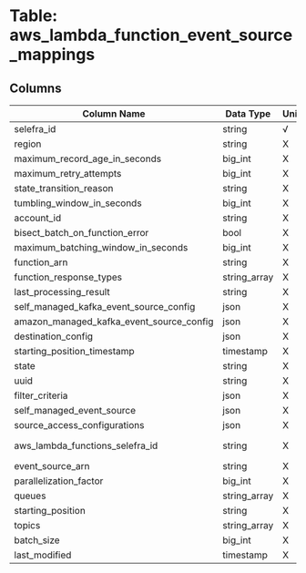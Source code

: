 # Table: aws_lambda_function_event_source_mappings

## Columns 

|  Column Name   |  Data Type  | Uniq | Nullable | Description | 
|  ----  | ----  | ----  | ----  | ---- | 
| selefra_id | string | √ | √ | random id | 
| region | string | X | √ |  | 
| maximum_record_age_in_seconds | big_int | X | √ |  | 
| maximum_retry_attempts | big_int | X | √ |  | 
| state_transition_reason | string | X | √ |  | 
| tumbling_window_in_seconds | big_int | X | √ |  | 
| account_id | string | X | √ |  | 
| bisect_batch_on_function_error | bool | X | √ |  | 
| maximum_batching_window_in_seconds | big_int | X | √ |  | 
| function_arn | string | X | √ |  | 
| function_response_types | string_array | X | √ |  | 
| last_processing_result | string | X | √ |  | 
| self_managed_kafka_event_source_config | json | X | √ |  | 
| amazon_managed_kafka_event_source_config | json | X | √ |  | 
| destination_config | json | X | √ |  | 
| starting_position_timestamp | timestamp | X | √ |  | 
| state | string | X | √ |  | 
| uuid | string | X | √ |  | 
| filter_criteria | json | X | √ |  | 
| self_managed_event_source | json | X | √ |  | 
| source_access_configurations | json | X | √ |  | 
| aws_lambda_functions_selefra_id | string | X | X | fk to aws_lambda_functions.selefra_id | 
| event_source_arn | string | X | √ |  | 
| parallelization_factor | big_int | X | √ |  | 
| queues | string_array | X | √ |  | 
| starting_position | string | X | √ |  | 
| topics | string_array | X | √ |  | 
| batch_size | big_int | X | √ |  | 
| last_modified | timestamp | X | √ |  | 


